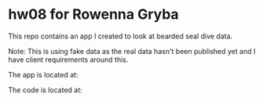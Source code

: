 # hw08 for Rowenna Gryba

This repo contains an app I created to look at bearded seal dive data. 

Note: This is using fake data as the real data hasn't been published yet and I have client requirements around this. 

The app is located at: 

The code is located at:

